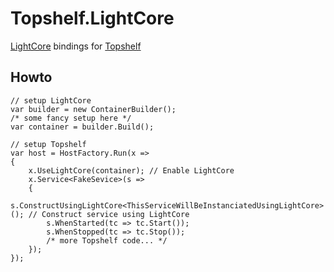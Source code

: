 Topshelf.LightCore
================

[LightCore](https://github.com/JuergenGutsch/LightCore) bindings for [Topshelf](http://topshelf-project.com/)

Howto
-----
    
    // setup LightCore
    var builder = new ContainerBuilder();
    /* some fancy setup here */
    var container = builder.Build();

	// setup Topshelf
    var host = HostFactory.Run(x =>
    {
        x.UseLightCore(container); // Enable LightCore
        x.Service<FakeSevice>(s =>
        {
            s.ConstructUsingLightCore<ThisServiceWillBeInstanciatedUsingLightCore>(); // Construct service using LightCore
            s.WhenStarted(tc => tc.Start());
            s.WhenStopped(tc => tc.Stop());
            /* more Topshelf code... */
        });
    });
